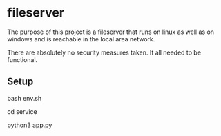 # fileserver

The purpose of this project is a fileserver that runs on linux as well as on windows and is reachable in the local area network.

There are absolutely no security measures taken. It all needed to be functional.

## Setup
bash env.sh

cd service

python3 app.py